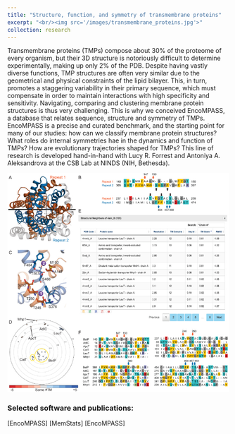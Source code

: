 ```yaml
---
title: "Structure, function, and symmetry of transmembrane proteins"
excerpt: "<br/><img src='/images/transmembrane_proteins.jpg'>"
collection: research
---
```


Transmembrane proteins (TMPs) compose about 30% of the proteome of every organism, but their 3D structure is notoriously difficult to determine experimentally, making up only 2% of the PDB. Despite having vastly diverse functions, TMP structures are often very similar due to the geometrical and physical constraints of the lipid bilayer. This, in turn, promotes a staggering variability in their primary sequence, which must compensate in order to maintain interactions with high specificity and sensitivity.
Navigating, comparing and clustering membrane protein structures is thus very challenging. This is why we conceived EncoMPASS, a database that relates sequence, structure and symmetry of TMPs. EncoMPASS is a precise and curated benchmark, and the starting point for many of our studies: how can we classify membrane protein structures? What roles do internal symmetries hae in the dynamics and function of TMPs? How are evolutionary trajectories shaped for TMPs?
This line of research is developed hand-in-hand with Lucy R. Forrest and Antoniya A. Aleksandrova at the CSB Lab at NINDS (NIH, Bethesda).

<p float="left" align="middle">
  <img src="/images/transmembrane_proteins.jpg">
</p>

### Selected software and publications:
[EncoMPASS]
[MemStats]
[EncoMPASS]

